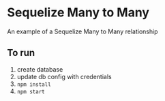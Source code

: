 # Sequelize Many to Many
An example of a Sequelize Many to Many relationship

## To run
1. create database
2. update db config with credentials
3. `npm install`
4. `npm start`
